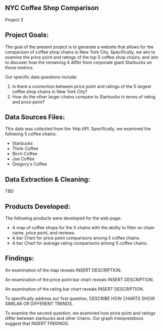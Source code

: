 ## NYC Coffee Shop Comparison
Project 3

## Project Goals:
The goal of the present project is to generate a website that allows for the comparison of coffee shop chains in New York City. Specifically, we aim to examine the price point and ratings of the top 5 coffee shop chains, and aim to discover how the remaining 4 differ from corporate giant Starbucks on those metrics.

Our specific data questions include:
1. Is there a connection between price point and ratings of the 5 largest coffee shop chains in New York City?
2. How do the other larger chains compare to Starbucks in terms of rating and price point?

## Data Sources Files:
This data was collected from the Yelp API. Specifically, we examined the following 5 coffee chains:
- Starbucks
- Think Coffee
- Birch Coffee
- Joe Coffee
- Gregory's Coffee

## Data Extraction & Cleaning: 
TBD

## Products Developed:
The following products were developed for the web page:
- A map of coffee shops for the 5 chains with the ability to filter on chain name, price point, 
and reviews. 
- A bar Chart for price point comparisons among 5 coffee chains.
- A bar Chart for average rating comparisons among 5 coffee chains.

## Findings:
An examination of the map reveals INSERT DESCRIPTION.

An examination of the price point bar chart reveals INSERT DESCRIPTION.

An examination of the rating bar chart reveals INSERT DESCRIPTION.

To specifically address our first question, DESCRIBE HOW CHARTS SHOW SIMILAR OR DIFFERENT TRENDS.

To examine the second question, we examined how price point and ratings differ between starbucks and other chains. Our graph interpretations suggest that INSERT FINDINGS.
